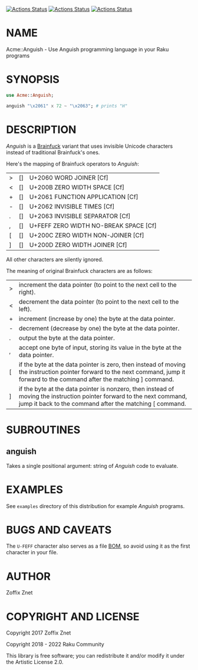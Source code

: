 [![Actions Status](https://github.com/raku-community-modules/Acme-Anguish/actions/workflows/linux.yml/badge.svg)](https://github.com/raku-community-modules/Acme-Anguish/actions) [![Actions Status](https://github.com/raku-community-modules/Acme-Anguish/actions/workflows/macos.yml/badge.svg)](https://github.com/raku-community-modules/Acme-Anguish/actions) [![Actions Status](https://github.com/raku-community-modules/Acme-Anguish/actions/workflows/windows.yml/badge.svg)](https://github.com/raku-community-modules/Acme-Anguish/actions)

NAME
====

Acme::Anguish - Use Anguish programming language in your Raku programs

SYNOPSIS
========

```raku
use Acme::Anguish;

anguish "\x2061" x 72 ~ "\x2063"; # prints "H"
```

DESCRIPTION
===========

*Anguish* is a [Brainfuck](https://en.wikipedia.org/wiki/Brainfuck) variant that uses invisible Unicode characters instead of traditional Brainfuck's ones.

Here's the mapping of Brainfuck operators to *Anguish*:

<table class="pod-table">
<tbody>
<tr> <td>&gt;</td> <td>[⁠]</td> <td>U+2060 WORD JOINER [Cf]</td> </tr> <tr> <td>&lt;</td> <td>[​]</td> <td>U+200B ZERO WIDTH SPACE [Cf]</td> </tr> <tr> <td>+</td> <td>[⁡]</td> <td>U+2061 FUNCTION APPLICATION [Cf]</td> </tr> <tr> <td>-</td> <td>[⁢]</td> <td>U+2062 INVISIBLE TIMES [Cf]</td> </tr> <tr> <td>.</td> <td>[⁣]</td> <td>U+2063 INVISIBLE SEPARATOR [Cf]</td> </tr> <tr> <td>,</td> <td>[﻿]</td> <td>U+FEFF ZERO WIDTH NO-BREAK SPACE [Cf]</td> </tr> <tr> <td>[</td> <td>[‌]</td> <td>U+200C ZERO WIDTH NON-JOINER [Cf]</td> </tr> <tr> <td>]</td> <td>[‍]</td> <td>U+200D ZERO WIDTH JOINER [Cf]</td> </tr>
</tbody>
</table>

All other characters are silently ignored.

The meaning of original Brainfuck characters are as follows:

<table class="pod-table">
<tbody>
<tr> <td>&gt;</td> <td>increment the data pointer (to point to the next cell to the right).</td> </tr> <tr> <td>&lt;</td> <td>decrement the data pointer (to point to the next cell to the left).</td> </tr> <tr> <td>+</td> <td>increment (increase by one) the byte at the data pointer.</td> </tr> <tr> <td>-</td> <td>decrement (decrease by one) the byte at the data pointer.</td> </tr> <tr> <td>.</td> <td>output the byte at the data pointer.</td> </tr> <tr> <td>,</td> <td>accept one byte of input, storing its value in the byte at the data pointer.</td> </tr> <tr> <td>[</td> <td>if the byte at the data pointer is zero, then instead of moving the instruction pointer forward to the next command, jump it forward to the command after the matching ] command.</td> </tr> <tr> <td>]</td> <td>if the byte at the data pointer is nonzero, then instead of moving the instruction pointer forward to the next command, jump it back to the command after the matching [ command.</td> </tr>
</tbody>
</table>

SUBROUTINES
===========

anguish
-------

Takes a single positional argument: string of *Anguish* code to evaluate.

EXAMPLES
========

See `examples` directory of this distribution for example *Anguish* programs.

BUGS AND CAVEATS
================

The `U-FEFF` character also serves as a file [BOM](https://en.wikipedia.org/wiki/Byte_order_mark), so avoid using it as the first character in your file.

AUTHOR
======

Zoffix Znet

COPYRIGHT AND LICENSE
=====================

Copyright 2017 Zoffix Znet

Copyright 2018 - 2022 Raku Community

This library is free software; you can redistribute it and/or modify it under the Artistic License 2.0.

